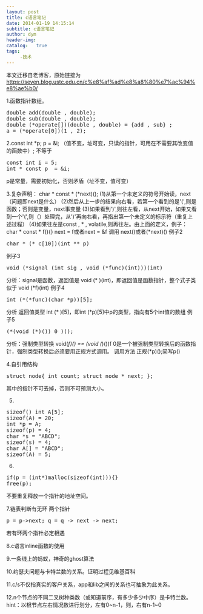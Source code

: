 ```yaml
---
layout: post
title: c语言笔记
date: 2014-01-19 14:15:14
subtitle: c语言笔记
author: dym
header-img:
catalog:   true
tags:
     -技术
---
```


本文迁移自老博客，原始链接为 <https://seven.blog.ustc.edu.cn/c%e8%af%ad%e8%a8%80%e7%ac%94%e8%ae%b0/>

1.函数指针数组。
<pre class="brush:[cpp]">double add(double , double);
double sub(double , double);
double (*operate[])(double , double) = {add , sub} ;
a = (*operate[0])(1 , 2);</pre>
2.const int *p; p = &amp;i; （值不变，址可变，只读的指针，可用在不需要其改变值的函数中）; 不等于
<pre class="brush:[cpp]">const int i = 5;
int * const p  = &amp;i;</pre>
p是常量，需要初始化，否则矛盾（址不变，值可变）

3.复杂声明： char * const * (*next)();
(1)从第一个未定义的符号开始读，next（问题即next是什么）
(2)然后从上一步的结果向右看，若第一个看到的是'(',则是函数；否则是变量，next事变量
(3)如果看到')',则往左看，从next开始，如果又看到一个'(',则（）处理完，从')'再向右看，再指出第一个未定义的标示符（重复上述过程）
(4)如果往左是const , * , volatile,则再往左。由上面的定义，例子： char * const * f(){} next = f或者next = &amp;f 调用 next()或者(*next)()
例子2
<pre class="brush:[cpp]">char * (* c[10])(int ** p)</pre>
例子3
<pre class="brush:[cpp]">void (*signal (int sig , void (*func)(int)))(int)</pre>
分析：signal是函数，返回值是 void (* )(int)，即返回值是函数指针，整个式子类似于 void (*f)(int)
例子4
<pre class="brush:[cpp]">int (*(*func)(char *p))[5];</pre>
分析 返回值类型 int (* )[5]，即int (*p)[5]中p的类型，指向有5个int值的数组
例子5
<pre class="brush:[cpp]">(*(void (*)()) 0 )();</pre>
分析：强制类型转换 void(*f)() == (void (*)())f 0是一个被强制类型转换后的函数指针，强制类型转换后必须要用正规方式调用。 调用方法 正规(*p)();简写p()

4.自引用结构
<pre class="brush:[cpp]">struct node{ int count; struct node * next; };</pre>
其中的指针不可去掉，否则不可预测大小。

5.
<pre class="brush:[cpp]">sizeof() int A[5]; 
sizeof(A) = 20; 
int *p = A; 
sizeof(p) = 4; 
char *s = "ABCD"; 
sizeof(s) = 4; 
char A[] = "ABCD"; 
sizeof(A) = 5;</pre>
6.
<pre class="brush:[cpp]">if(p = (int*)malloc(sizeof(int))){}    
free(p);</pre>
不要重复释放一个指针的地址空间。

7.链表判断有无环 两个指针
<pre class="brush:[cpp]">p = p-&gt;next; q = q -&gt; next -&gt; next;</pre>
若有环两个指针必定相遇

8.c语言inline函数的使用

9.一条线上的蚂蚁，神奇的ghost算法

10.约瑟夫问题与卡特兰数的关系。证明过程见维基百科

11.c/s不仅指真实的客户关系，app和lib之间的关系也可抽象为此关系。

12.n个节点的不同二叉树种类数（或知道前序，有多少多少中序）是卡特兰数。hint：以根节点左右情况数进行划分，左有0~n-1，则，右有n-1~0
